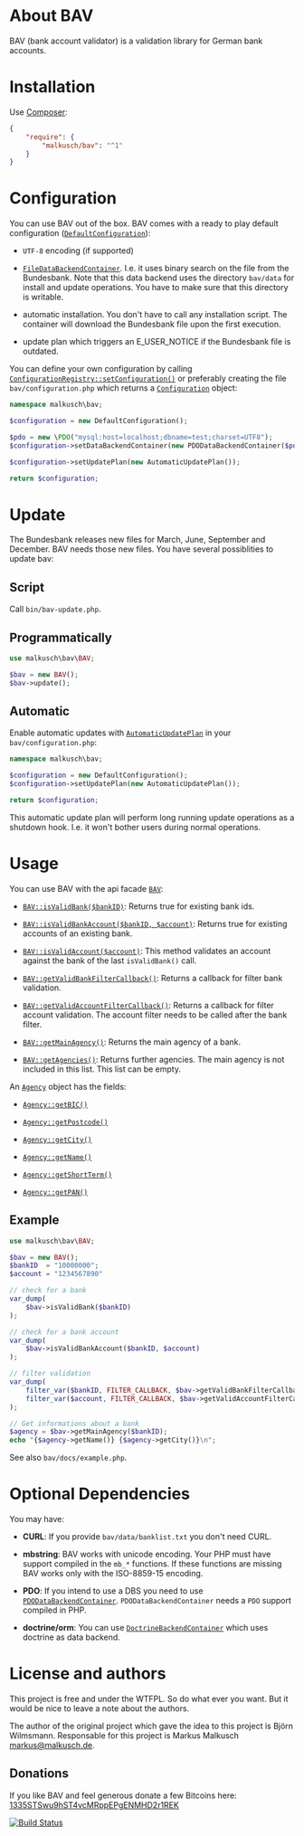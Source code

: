 # About BAV

BAV (bank account validator) is a validation library for German bank accounts.


# Installation

Use [Composer](https://getcomposer.org/):

```json
{
    "require": {
        "malkusch/bav": "^1"
    }
}
```

# Configuration

You can use BAV out of the box. BAV comes with a ready to play default
configuration ([`DefaultConfiguration`](http://bav-php.github.io/bav/api/class-malkusch.bav.DefaultConfiguration.html)):

* `UTF-8` encoding (if supported)

* [`FileDataBackendContainer`](http://bav-php.github.io/bav/api/class-malkusch.bav.FileDataBackendContainer.html).
I.e. it uses binary search on the file from the Bundesbank.
Note that this data backend uses the directory `bav/data` for install and update
operations. You have to make sure that this directory is writable.

* automatic installation. You don't have to call any installation
script. The container will download the Bundesbank file upon the first execution.

* update plan which triggers an E_USER_NOTICE if the Bundesbank file
is outdated.

You can define your own configuration by calling
[`ConfigurationRegistry::setConfiguration()`](http://bav-php.github.io/bav/api/class-malkusch.bav.ConfigurationRegistry.html#_setConfiguration)
or preferably creating the file `bav/configuration.php` which returns a
[`Configuration`](http://bav-php.github.io/bav/api/class-malkusch.bav.Configuration.html) object:

```php
namespace malkusch\bav;

$configuration = new DefaultConfiguration();

$pdo = new \PDO("mysql:host=localhost;dbname=test;charset=UTF8");
$configuration->setDataBackendContainer(new PDODataBackendContainer($pdo));

$configuration->setUpdatePlan(new AutomaticUpdatePlan());

return $configuration;
```


# Update

The Bundesbank releases new files for March, June, September and December.
BAV needs those new files. You have several possiblities to update bav:

## Script

Call `bin/bav-update.php`.

## Programmatically

```php
use malkusch\bav\BAV;

$bav = new BAV();
$bav->update();
```

## Automatic

Enable automatic updates with
[`AutomaticUpdatePlan`](http://bav-php.github.io/bav/api/class-malkusch.bav.AutomaticUpdatePlan.html)
in your `bav/configuration.php`:

```php
namespace malkusch\bav;

$configuration = new DefaultConfiguration();
$configuration->setUpdatePlan(new AutomaticUpdatePlan());

return $configuration;
```
This automatic update plan will perform long running update operations as a shutdown
hook. I.e. it won't bother users during normal operations.


# Usage

You can use BAV with the api facade
[`BAV`](http://bav-php.github.io/bav/api/class-malkusch.bav.BAV.html):

* [`BAV::isValidBank($bankID)`](http://bav-php.github.io/bav/api/class-malkusch.bav.BAV.html#_isValidBank):
Returns true for existing bank ids.

* [`BAV::isValidBankAccount($bankID, $account)`](http://bav-php.github.io/bav/api/class-malkusch.bav.BAV.html#_isValidBankAccount):
Returns true for existing accounts of an existing bank.

* [`BAV::isValidAccount($account)`](http://bav-php.github.io/bav/api/class-malkusch.bav.BAV.html#_isValidAccount):
This method validates an account against the bank of the last `isValidBank()` call.

* [`BAV::getValidBankFilterCallback()`](http://bav-php.github.io/bav/api/class-malkusch.bav.BAV.html#_getValidBankFilterCallback):
Returns a callback for filter bank validation.

* [`BAV::getValidAccountFilterCallback()`](http://bav-php.github.io/bav/api/class-malkusch.bav.BAV.html#_getValidAccountFilterCallback):
Returns a callback for filter account validation. The account filter needs
to be called after the bank filter.

* [`BAV::getMainAgency()`](http://bav-php.github.io/bav/api/class-malkusch.bav.BAV.html#_getMainAgency):
Returns the main agency of a bank.

* [`BAV::getAgencies()`](http://bav-php.github.io/bav/api/class-malkusch.bav.BAV.html#_getAgencies):
Returns further agencies. The main agency is not included in this list.
This list can be empty.

An [`Agency`](http://bav-php.github.io/bav/api/class-malkusch.bav.Agency.html)
object has the fields:

* [`Agency::getBIC()`](http://bav-php.github.io/bav/api/class-malkusch.bav.Agency.html#_getBIC)

* [`Agency::getPostcode()`](http://bav-php.github.io/bav/api/class-malkusch.bav.Agency.html#_getPostcode)

* [`Agency::getCity()`](http://bav-php.github.io/bav/api/class-malkusch.bav.Agency.html#_getCity)

* [`Agency::getName()`](http://bav-php.github.io/bav/api/class-malkusch.bav.Agency.html#_getName)

* [`Agency::getShortTerm()`](http://bav-php.github.io/bav/api/class-malkusch.bav.Agency.html#_getShortTerm)

* [`Agency::getPAN()`](http://bav-php.github.io/bav/api/class-malkusch.bav.Agency.html#_getPAN)

## Example

```php
use malkusch\bav\BAV;

$bav = new BAV();
$bankID  = "10000000";
$account = "1234567890"

// check for a bank
var_dump(
    $bav->isValidBank($bankID)
);

// check for a bank account
var_dump(
    $bav->isValidBankAccount($bankID, $account)
);

// filter validation
var_dump(
    filter_var($bankID, FILTER_CALLBACK, $bav->getValidBankFilterCallback()),
    filter_var($account, FILTER_CALLBACK, $bav->getValidAccountFilterCallback())
);

// Get informations about a bank
$agency = $bav->getMainAgency($bankID);
echo "{$agency->getName()} {$agency->getCity()}\n";
```
See also `bav/docs/example.php`.


# Optional Dependencies

You may have:

* **CURL**: If you provide `bav/data/banklist.txt` you don't need CURL.

* **mbstring**: BAV works with unicode encoding. Your PHP must have support compiled
in the `mb_*` functions. If these functions are missing BAV works only with the ISO-8859-15 encoding.

* **PDO**: If you intend to use a DBS you need to use
[`PDODataBackendContainer`](http://bav-php.github.io/bav/api/class-malkusch.bav.PDODataBackendContainer.html). 
`PDODataBackendContainer` needs a `PDO` support compiled in PHP.

* **doctrine/orm**: You can use
[`DoctrineBackendContainer`](http://bav-php.github.io/bav/api/class-malkusch.bav.DoctrineBackendContainer.html)
which uses doctrine
as data backend.


# License and authors

This project is free and under the WTFPL. So do what ever you want.
But it would be nice to leave a note about the authors.

The author of the original project which gave the idea to this project is
Björn Wilmsmann. Responsable for this project is Markus Malkusch <markus@malkusch.de>.

## Donations

If you like BAV and feel generous donate a few Bitcoins here:
[1335STSwu9hST4vcMRppEPgENMHD2r1REK](bitcoin:1335STSwu9hST4vcMRppEPgENMHD2r1REK)

[![Build Status](https://travis-ci.org/bav-php/bav.svg?branch=master)](https://travis-ci.org/bav-php/bav)
